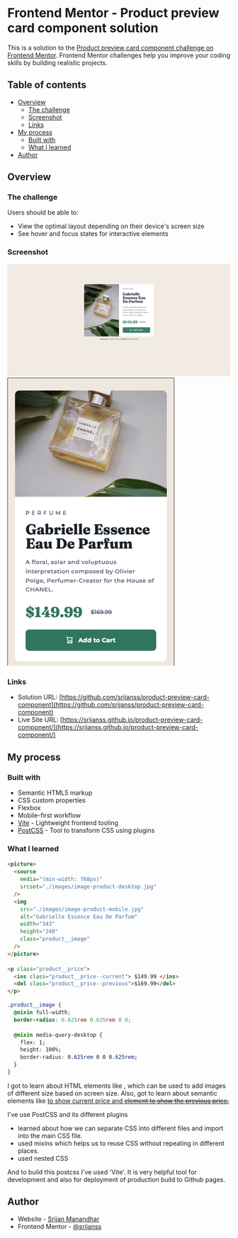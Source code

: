 # Frontend Mentor - Product preview card component solution

This is a solution to the [Product preview card component challenge on Frontend Mentor](https://www.frontendmentor.io/challenges/product-preview-card-component-GO7UmttRfa). Frontend Mentor challenges help you improve your coding skills by building realistic projects.

## Table of contents

- [Overview](#overview)
  - [The challenge](#the-challenge)
  - [Screenshot](#screenshot)
  - [Links](#links)
- [My process](#my-process)
  - [Built with](#built-with)
  - [What I learned](#what-i-learned)
- [Author](#author)

## Overview

### The challenge

Users should be able to:

- View the optimal layout depending on their device's screen size
- See hover and focus states for interactive elements

### Screenshot

![](./images/desktop-screenshot.png)
![](./images/mobile-screenshot.png)

### Links

- Solution URL: [https://github.com/srijanss/product-preview-card-component](https://github.com/srijanss/product-preview-card-component)
- Live Site URL: [https://srijanss.github.io/product-preview-card-component/](https://srijanss.github.io/product-preview-card-component/)

## My process

### Built with

- Semantic HTML5 markup
- CSS custom properties
- Flexbox
- Mobile-first workflow
- [Vite](https://vitejs.dev/) - Lightweight frontend tooling
- [PostCSS](https://postcss.org/) - Tool to transform CSS using plugins

### What I learned

```html
<picture>
  <source
    media="(min-width: 768px)"
    srcset="./images/image-product-desktop.jpg"
  />
  <img
    src="./images/image-product-mobile.jpg"
    alt="Gabrielle Essence Eau De Parfum"
    width="343"
    height="240"
    class="product__image"
  />
</picture>

<p class="product__price">
  <ins class="product__price--current"> $149.99 </ins>
  <del class="product__price--previous">$169.99</del>
</p>
```

```css
.product__image {
  @mixin full-width;
  border-radius: 0.625rem 0.625rem 0 0;

  @mixin media-query-desktop {
    flex: 1;
    height: 100%;
    border-radius: 0.625rem 0 0 0.625rem;
  }
}
```

I got to learn about HTML elements like <picture>, which can be used to add images of different size based on screen size. Also, got to learn about semantic elements like <ins> to show current price and <del> element to show the previous price.

I've use PostCSS and its different plugins

- learned about how we can separate CSS into different files and import into the main CSS file.
- used mixins which helps us to reuse CSS without repeating in different places.
- used nested CSS

And to build this postcss I've used 'Vite'. It is very helpful tool for development and also for deployment of production build to Github pages.

## Author

- Website - [Srijan Manandhar](https://github.com/srijanss)
- Frontend Mentor - [@srijanss](https://www.frontendmentor.io/profile/srijanss)
